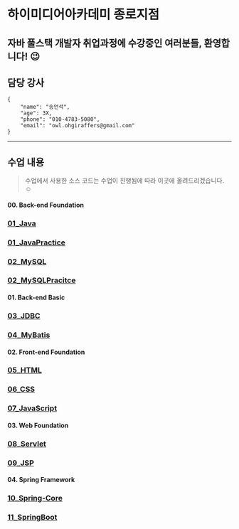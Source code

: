 # 하이미디어아카데미 종로지점
## 자바 풀스택 개발자 취업과정에 수강중인 여러분들, 환영합니다! :wink:
## 담당 강사
```
{
    "name": "송언석",
    "age": 3X,
    "phone": "010-4783-5080",
    "email": "owl.ohgiraffers@gmail.com"
}
```

---
## 수업 내용
> 수업에서 사용한 소스 코드는 수업이 진행됨에 따라 이곳에 올려드리겠습니다. :relaxed:
#### 00. Back-end Foundation
### [01_Java](https://github.com/20240617-himedia-jongro/01_Java.git)
### [01_JavaPractice](https://github.com/20240617-himedia-jongro/01_JavaPractice)
### [02_MySQL](https://github.com/20240617-himedia-jongro/02_MySQL)
### [02_MySQLPracitce](https://github.com/20240617-himedia-jongro/02_MySQLPracitce)

#### 01. Back-end Basic
### [03_JDBC](https://github.com/20240617-himedia-jongro/03_JDBC)
### [04_MyBatis](https://github.com/20240617-himedia-jongro/04_MyBatis)

#### 02. Front-end Foundation
### [05_HTML](https://github.com/20240617-himedia-jongro/05_HTML)
### [06_CSS](https://github.com/20240617-himedia-jongro/06_CSS)
### [07_JavaScript](https://github.com/20240617-himedia-jongro/07_JavaScript)

#### 03. Web Foundation
### [08_Servlet](https://github.com/20240617-himedia-jongro/08_Servlet)
### [09_JSP](https://github.com/20240617-himedia-jongro/09_JSP)

#### 04. Spring Framework
### [10_Spring-Core](https://github.com/20240617-himedia-jongro/10_Spring-Core)
### [11_SpringBoot](https://github.com/20240617-himedia-jongro/11_SpringBoot)
